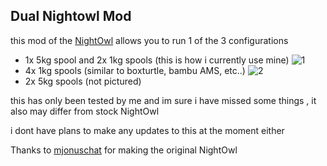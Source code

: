 ## Dual Nightowl Mod

this mod of the [NightOwl](https://github.com/mjonuschat/NightOwl) allows you to run 1 of the 3 configurations 

* 1x 5kg spool and 2x 1kg spools (this is how i currently use mine)
    ![1](./5KG-4lane-NightOwl/Images/1.png)
* 4x 1kg spools (similar to boxturtle, bambu AMS, etc..)
    ![2](./5KG-4lane-NightOwl/Images/2.png)
* 2x 5kg spools (not pictured)


this has only been tested by me and im sure i have missed some things , it also may differ from stock NightOwl

i dont have plans to make any updates to this at the moment either


Thanks to [mjonuschat](https://github.com/mjonuschat) for making the original NightOwl 

